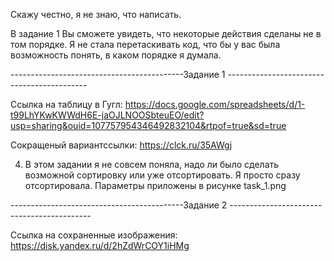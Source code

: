 Скажу честно, я не знаю, что написать. 

В задание 1 Вы сможете увидеть, что некоторые действия сделаны не в том порядке. Я не стала перетаскивать код,
что бы у вас была возможность понять, в каком порядке я думала. 

-------------------------------------------Задание 1 -------------------------------------------

Ссылка на таблицу в Гугл: https://docs.google.com/spreadsheets/d/1-t99LhYKwKWWdH6E-jaOJLNOOSbteuEO/edit?usp=sharing&ouid=107757954346492832104&rtpof=true&sd=true

Сокращеный вариантссылки: https://clck.ru/35AWgj

4) В этом задании я не совсем поняла, надо ли было сделать возможной сортировку или уже отсортировать. Я просто сразу отсортировала. 
        Параметры приложены в рисунке task_1.png


-------------------------------------------Задание 2 -------------------------------------------


Ссылка на сохраненные изображения: https://disk.yandex.ru/d/2hZdWrCOY1iHMg 
